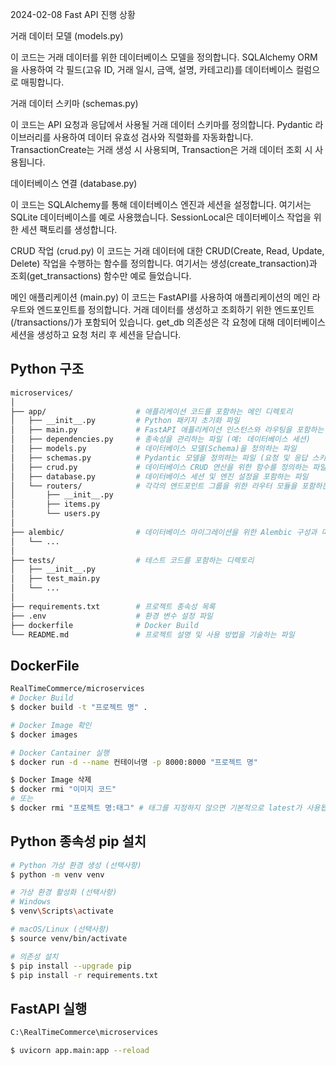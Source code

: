 2024-02-08 Fast API 진행 상황


거래 데이터 모델 (models.py)

이 코드는 거래 데이터를 위한 데이터베이스 모델을 정의합니다. 
SQLAlchemy ORM을 사용하여 각 필드(고유 ID, 거래 일시, 금액, 설명, 카테고리)를 데이터베이스 컬럼으로 매핑합니다.



거래 데이터 스키마 (schemas.py)

이 코드는 API 요청과 응답에서 사용될 거래 데이터 스키마를 정의합니다. Pydantic 라이브러리를 사용하여 데이터 유효성 검사와 직렬화를 자동화합니다. 
TransactionCreate는 거래 생성 시 사용되며, Transaction은 거래 데이터 조회 시 사용됩니다.



데이터베이스 연결 (database.py)

이 코드는 SQLAlchemy를 통해 데이터베이스 엔진과 세션을 설정합니다. 여기서는 SQLite 데이터베이스를 예로 사용했습니다. 
SessionLocal은 데이터베이스 작업을 위한 세션 팩토리를 생성합니다.



CRUD 작업 (crud.py)
이 코드는 거래 데이터에 대한 CRUD(Create, Read, Update, Delete) 작업을 수행하는 함수를 정의합니다. 
여기서는 생성(create_transaction)과 조회(get_transactions) 함수만 예로 들었습니다.



메인 애플리케이션 (main.py)
이 코드는 FastAPI를 사용하여 애플리케이션의 메인 라우트와 엔드포인트를 정의합니다. 
거래 데이터를 생성하고 조회하기 위한 엔드포인트(/transactions/)가 포함되어 있습니다. 
get_db 의존성은 각 요청에 대해 데이터베이스 세션을 생성하고 요청 처리 후 세션을 닫습니다.


## Python 구조
```bash
microservices/
│
├── app/                    # 애플리케이션 코드를 포함하는 메인 디렉토리
│   ├── __init__.py         # Python 패키지 초기화 파일
│   ├── main.py             # FastAPI 애플리케이션 인스턴스와 라우팅을 포함하는 파일
│   ├── dependencies.py     # 종속성을 관리하는 파일 (예: 데이터베이스 세션)
│   ├── models.py           # 데이터베이스 모델(Schema)을 정의하는 파일
│   ├── schemas.py          # Pydantic 모델을 정의하는 파일 (요청 및 응답 스키마)
│   ├── crud.py             # 데이터베이스 CRUD 연산을 위한 함수를 정의하는 파일
│   ├── database.py         # 데이터베이스 세션 및 엔진 설정을 포함하는 파일
│   └── routers/            # 각각의 엔드포인트 그룹을 위한 라우터 모듈을 포함하는 디렉토리
│       ├── __init__.py
│       ├── items.py
│       └── users.py
│
├── alembic/                # 데이터베이스 마이그레이션을 위한 Alembic 구성과 마이그레이션 파일
│   └── ...
│
├── tests/                  # 테스트 코드를 포함하는 디렉토리
│   ├── __init__.py
│   ├── test_main.py
│   └── ...
│
├── requirements.txt        # 프로젝트 종속성 목록
├── .env                    # 환경 변수 설정 파일
├── dockerfile              # Docker Build
└── README.md               # 프로젝트 설명 및 사용 방법을 기술하는 파일

```

## DockerFile
```bash
RealTimeCommerce/microservices
# Docker Build
$ docker build -t "프로젝트 명" .

# Docker Image 확인
$ docker images

# Docker Cantainer 실행
$ docker run -d --name 컨테이너명 -p 8000:8000 "프로젝트 명"

$ Docker Image 삭제
$ docker rmi "이미지 코드"
# 또는
$ docker rmi "프로젝트 명:태그" # 태그를 지정하지 않으면 기본적으로 latest가 사용됩니다.
```

## Python 종속성 pip 설치
```bash
# Python 가상 환경 생성 (선택사항)
$ python -m venv venv

# 가상 환경 활성화 (선택사항)
# Windows
$ venv\Scripts\activate

# macOS/Linux (선택사항)
$ source venv/bin/activate

# 의존성 설치
$ pip install --upgrade pip
$ pip install -r requirements.txt
```

## FastAPI 실행
```bash
C:\RealTimeCommerce\microservices

$ uvicorn app.main:app --reload
```

